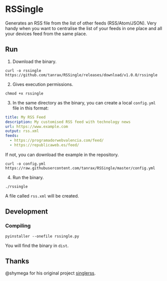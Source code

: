 # RSSingle

Generates an RSS file from the list of other feeds (RSS/Atom/JSON). Very handy when you want to centralise the list of your feeds in one place and all your devices feed from the same place.

## Run

1. Download the binary.

``` shell
curl -o rssingle https://github.com/tanrax/RSSingle/releases/download/v1.0.0/rssingle
```

2. Gives execution permissions.

``` shell
chmod +x rssingle
```

3. In the same directory as the binary, you can create a local `config.yml` file in this format:

``` yaml
title: My RSS Feed
description: My customised RSS feed with technology news
url: https://www.example.com
output: rss.xml
feeds:
  - https://programadorwebvalencia.com/feed/
  - https://republicaweb.es/feed/
```

If not, you can download the example in the repository.

``` shell
curl -o config.yml https://raw.githubusercontent.com/tanrax/RSSingle/master/config.yml
```

4. Run the binary.

``` shell
./rssingle 
```

A file called `rss.xml` will be created.

## Development

### Compiling

```shell
pyinstaller --onefile rssingle.py
```

You will find the binary in `dist`.

## Thanks

@shymega for his original project [singlerss](https://github.com/shymega/singlerss).
